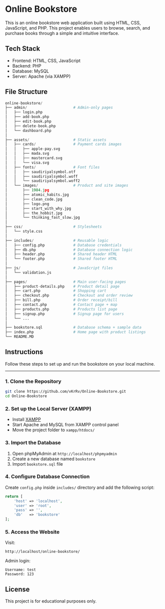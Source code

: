 # Online Bookstore

This is an online bookstore web application  built using HTML, CSS, JavaScript, and PHP. This project enables users to browse, search, and purchase books through a simple and intuitive interface.

## Tech Stack

- Frontend: HTML, CSS, JavaScript
- Backend: PHP
- Database: MySQL
- Server: Apache (via XAMPP)

## File Structure
```python
online-bookstore/
├── admin/                     # Admin-only pages
│   ├── login.php              
│   ├── add-book.php           
│   ├── edit-book.php          
│   ├── delete-book.php        
│   └── dashboard.php          
│
├── assets/                    # Static assets
│   ├── cards/                 # Payment cards images
│   │   ├── apple-pay.svg
│   │   ├── mada.svg
│   │   ├── mastercard.svg
│   │   └── visa.svg
│   ├── fonts/                 # Font files
│   │   ├── saudiriyalsymbol.otf
│   │   ├── saudiriyalsymbol.woff
│   │   └── saudiriyalsymbol.woff2
│   └── images/                # Product and site images
│       ├── 1984.jpg
│       ├── atomic_habits.jpg
│       ├── clean_code.jpg
│       ├── logo.png
│       ├── start_with_why.jpg
│       ├── the_hobbit.jpg
│       └── thinking_fast_slow.jpg
│
├── css/                       # Stylesheets
│   └── style.css             
│
├── includes/                  # Reusable logic
│   ├── config.php             # Database credentials
│   ├── db.php                 # Database connection logic
│   ├── header.php             # Shared header HTML
│   └── footer.php             # Shared footer HTML
│
├── js/                        # JavaScript files
│   └── validation.js                  
│
├── pages/                     # Main user-facing pages
│   ├── product-details.php    # Product detail page         
│   ├── cart.php               # Shopping cart
│   ├── checkout.php           # Checkout and order review
│   ├── bill.php               # Order receipt/bill
│   ├── contact.php            # Contact page + map
│   ├── products.php           # Products list page
│   ├── signup.php             # Signup page for users
│   └── ...
│             
├── bookstore.sql              # Database schema + sample data
├── index.php                  # Home page with product listings
└── README.MD                  
```

## Instructions

Follow these steps to set up and run the bookstore on your local machine.

---

### 1. Clone the Repository 

```bash
git clone https://github.com/vKrRv/Online-Bookstore.git
cd Online-Bookstore
```

### 2. Set up the Local Server (XAMPP)
- Install  [XAMPP](https://www.apachefriends.org/)
- Start Apache and MySQL from XAMPP control panel
- Move the project folder to `xampp/htdocs/`

### 3. Import the Database
1. Open phpMyAdmin at `http://localhost/phpmyadmin`
2. Create a new database named `bookstore`
3. Import `bookstore.sql` file

### 4. Configure Database Connection 
Create `config.php` inside `includes/` directory and add the following script:
```php
return [
    'host' => 'localhost',
    'user' => 'root',
    'pass' => '',
    'db'   => 'bookstore'
];
```

### 5. Access the Website
Visit:
```arduino
http://localhost/online-bookstore/
```
Admin login:
```text
Username: test
Password: 123
```


## License

This project is for educational purposes only.
